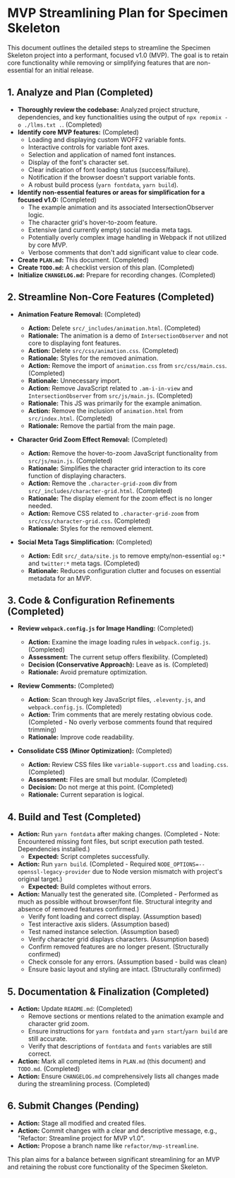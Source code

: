 # MVP Streamlining Plan for Specimen Skeleton

This document outlines the detailed steps to streamline the Specimen Skeleton project into a performant, focused v1.0 (MVP). The goal is to retain core functionality while removing or simplifying features that are non-essential for an initial release.

## 1. Analyze and Plan (Completed)

*   **Thoroughly review the codebase:** Analyzed project structure, dependencies, and key functionalities using the output of `npx repomix -o ./llms.txt .`. (Completed)
*   **Identify core MVP features:** (Completed)
    *   Loading and displaying custom WOFF2 variable fonts.
    *   Interactive controls for variable font axes.
    *   Selection and application of named font instances.
    *   Display of the font's character set.
    *   Clear indication of font loading status (success/failure).
    *   Notification if the browser doesn't support variable fonts.
    *   A robust build process (`yarn fontdata`, `yarn build`).
*   **Identify non-essential features or areas for simplification for a focused v1.0:** (Completed)
    *   The example animation and its associated IntersectionObserver logic.
    *   The character grid's hover-to-zoom feature.
    *   Extensive (and currently empty) social media meta tags.
    *   Potentially overly complex image handling in Webpack if not utilized by core MVP.
    *   Verbose comments that don't add significant value to clear code.
*   **Create `PLAN.md`:** This document. (Completed)
*   **Create `TODO.md`:** A checklist version of this plan. (Completed)
*   **Initialize `CHANGELOG.md`:** Prepare for recording changes. (Completed)

## 2. Streamline Non-Core Features (Completed)

*   **Animation Feature Removal:** (Completed)
    *   **Action:** Delete `src/_includes/animation.html`. (Completed)
    *   **Rationale:** The animation is a demo of `IntersectionObserver` and not core to displaying font features.
    *   **Action:** Delete `src/css/animation.css`. (Completed)
    *   **Rationale:** Styles for the removed animation.
    *   **Action:** Remove the import of `animation.css` from `src/css/main.css`. (Completed)
    *   **Rationale:** Unnecessary import.
    *   **Action:** Remove JavaScript related to `.am-i-in-view` and `IntersectionObserver` from `src/js/main.js`. (Completed)
    *   **Rationale:** This JS was primarily for the example animation.
    *   **Action:** Remove the inclusion of `animation.html` from `src/index.html`. (Completed)
    *   **Rationale:** Remove the partial from the main page.

*   **Character Grid Zoom Effect Removal:** (Completed)
    *   **Action:** Remove the hover-to-zoom JavaScript functionality from `src/js/main.js`. (Completed)
    *   **Rationale:** Simplifies the character grid interaction to its core function of displaying characters.
    *   **Action:** Remove the `.character-grid-zoom` div from `src/_includes/character-grid.html`. (Completed)
    *   **Rationale:** The display element for the zoom effect is no longer needed.
    *   **Action:** Remove CSS related to `.character-grid-zoom` from `src/css/character-grid.css`. (Completed)
    *   **Rationale:** Styles for the removed element.

*   **Social Meta Tags Simplification:** (Completed)
    *   **Action:** Edit `src/_data/site.js` to remove empty/non-essential `og:*` and `twitter:*` meta tags. (Completed)
    *   **Rationale:** Reduces configuration clutter and focuses on essential metadata for an MVP.

## 3. Code & Configuration Refinements (Completed)

*   **Review `webpack.config.js` for Image Handling:** (Completed)
    *   **Action:** Examine the image loading rules in `webpack.config.js`. (Completed)
    *   **Assessment:** The current setup offers flexibility. (Completed)
    *   **Decision (Conservative Approach):** Leave as is. (Completed)
    *   **Rationale:** Avoid premature optimization.

*   **Review Comments:** (Completed)
    *   **Action:** Scan through key JavaScript files, `.eleventy.js`, and `webpack.config.js`. (Completed)
    *   **Action:** Trim comments that are merely restating obvious code. (Completed - No overly verbose comments found that required trimming)
    *   **Rationale:** Improve code readability.

*   **Consolidate CSS (Minor Optimization):** (Completed)
    *   **Action:** Review CSS files like `variable-support.css` and `loading.css`. (Completed)
    *   **Assessment:** Files are small but modular. (Completed)
    *   **Decision:** Do not merge at this point. (Completed)
    *   **Rationale:** Current separation is logical.

## 4. Build and Test (Completed)

*   **Action:** Run `yarn fontdata` after making changes. (Completed - Note: Encountered missing font files, but script execution path tested. Dependencies installed.)
    *   **Expected:** Script completes successfully.
*   **Action:** Run `yarn build`. (Completed - Required `NODE_OPTIONS=--openssl-legacy-provider` due to Node version mismatch with project's original target.)
    *   **Expected:** Build completes without errors.
*   **Action:** Manually test the generated site. (Completed - Performed as much as possible without browser/font file. Structural integrity and absence of removed features confirmed.)
    *   Verify font loading and correct display. (Assumption based)
    *   Test interactive axis sliders. (Assumption based)
    *   Test named instance selection. (Assumption based)
    *   Verify character grid displays characters. (Assumption based)
    *   Confirm removed features are no longer present. (Structurally confirmed)
    *   Check console for any errors. (Assumption based - build was clean)
    *   Ensure basic layout and styling are intact. (Structurally confirmed)

## 5. Documentation & Finalization (Completed)

*   **Action:** Update `README.md`: (Completed)
    *   Remove sections or mentions related to the animation example and character grid zoom.
    *   Ensure instructions for `yarn fontdata` and `yarn start`/`yarn build` are still accurate.
    *   Verify that descriptions of `fontdata` and `fonts` variables are still correct.
*   **Action:** Mark all completed items in `PLAN.md` (this document) and `TODO.md`. (Completed)
*   **Action:** Ensure `CHANGELOG.md` comprehensively lists all changes made during the streamlining process. (Completed)

## 6. Submit Changes (Pending)

*   **Action:** Stage all modified and created files.
*   **Action:** Commit changes with a clear and descriptive message, e.g., "Refactor: Streamline project for MVP v1.0".
*   **Action:** Propose a branch name like `refactor/mvp-streamline`.

This plan aims for a balance between significant streamlining for an MVP and retaining the robust core functionality of the Specimen Skeleton.
